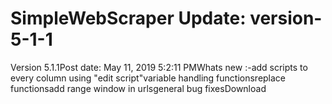 # SimpleWebScraper Update: version-5-1-1

Version 5.1.1Post date: May 11, 2019 5:2:11 PMWhats new :-add scripts to every column using "edit script"variable handling functionsreplace functionsadd range window in urlsgeneral bug fixesDownload